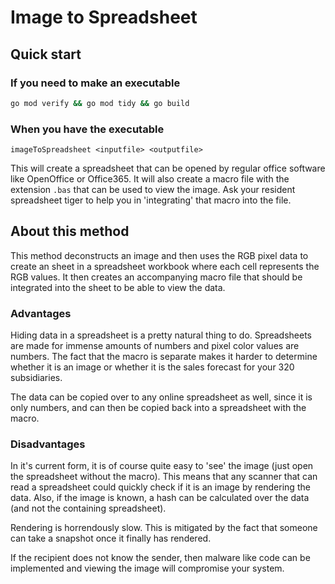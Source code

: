# Image to Spreadsheet

## Quick start

### If you need to make an executable
```bash
go mod verify && go mod tidy && go build
```

### When you have the executable
```
imageToSpreadsheet <inputfile> <outputfile>
```
This will create a spreadsheet that can be opened by regular office software like OpenOffice or Office365.
It will also create a macro file with the extension ```.bas``` that can be used to view the image. Ask your resident spreadsheet tiger to help you in 'integrating' that macro into the file.

## About this method

This method deconstructs an image and then uses the RGB pixel data to create an sheet in a spreadsheet workbook where each cell represents the RGB values. 
It then creates an accompanying macro file that should be integrated into the sheet to be able to view the data.

### Advantages

Hiding data in a spreadsheet is a pretty natural thing to do. Spreadsheets are made for immense amounts of numbers and pixel color values are numbers.
The fact that the macro is separate makes it harder to determine whether it is an image or whether it is the sales forecast for your 320 subsidiaries.

The data can be copied over to any online spreadsheet as well, since it is only numbers, and can then be copied back into a spreadsheet with the macro.

### Disadvantages

In it's current form, it is of course quite easy to 'see' the image (just open the spreadsheet without the macro). 
This means that any scanner that can read a spreadsheet could quickly check if it is an image by rendering the data.
Also, if the image is known, a hash can be calculated over the data (and not the containing spreadsheet).

Rendering is horrendously slow. This is mitigated by the fact that someone can take a snapshot once it finally has rendered. 

If the recipient does not know the sender, then malware like code can be implemented and viewing the image will compromise your system.